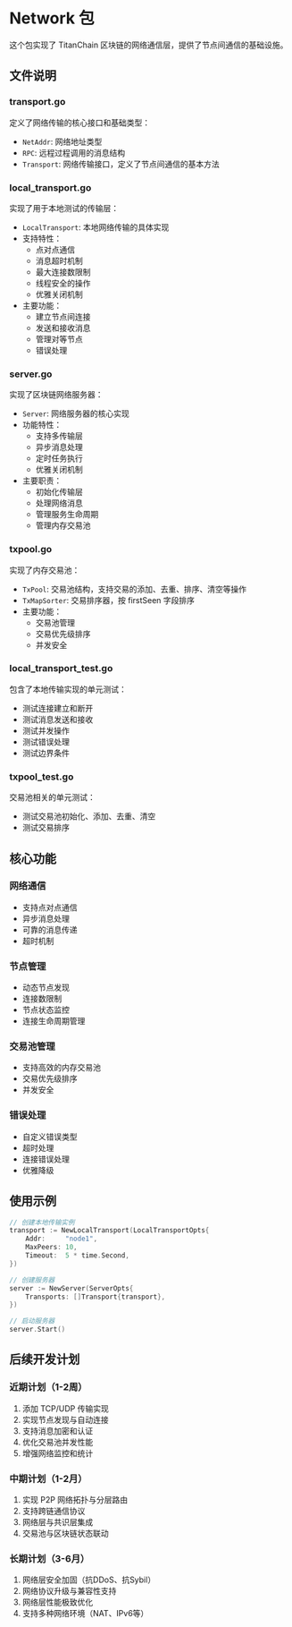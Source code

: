 # Network 包

这个包实现了 TitanChain 区块链的网络通信层，提供了节点间通信的基础设施。

## 文件说明

### transport.go
定义了网络传输的核心接口和基础类型：
- `NetAddr`: 网络地址类型
- `RPC`: 远程过程调用的消息结构
- `Transport`: 网络传输接口，定义了节点间通信的基本方法

### local_transport.go
实现了用于本地测试的传输层：
- `LocalTransport`: 本地网络传输的具体实现
- 支持特性：
  - 点对点通信
  - 消息超时机制
  - 最大连接数限制
  - 线程安全的操作
  - 优雅关闭机制
- 主要功能：
  - 建立节点间连接
  - 发送和接收消息
  - 管理对等节点
  - 错误处理

### server.go
实现了区块链网络服务器：
- `Server`: 网络服务器的核心实现
- 功能特性：
  - 支持多传输层
  - 异步消息处理
  - 定时任务执行
  - 优雅关闭机制
- 主要职责：
  - 初始化传输层
  - 处理网络消息
  - 管理服务生命周期
  - 管理内存交易池

### txpool.go
实现了内存交易池：
- `TxPool`: 交易池结构，支持交易的添加、去重、排序、清空等操作
- `TxMapSorter`: 交易排序器，按 firstSeen 字段排序
- 主要功能：
  - 交易池管理
  - 交易优先级排序
  - 并发安全

### local_transport_test.go
包含了本地传输实现的单元测试：
- 测试连接建立和断开
- 测试消息发送和接收
- 测试并发操作
- 测试错误处理
- 测试边界条件

### txpool_test.go
交易池相关的单元测试：
- 测试交易池初始化、添加、去重、清空
- 测试交易排序

## 核心功能

### 网络通信
- 支持点对点通信
- 异步消息处理
- 可靠的消息传递
- 超时机制

### 节点管理
- 动态节点发现
- 连接数限制
- 节点状态监控
- 连接生命周期管理

### 交易池管理
- 支持高效的内存交易池
- 交易优先级排序
- 并发安全

### 错误处理
- 自定义错误类型
- 超时处理
- 连接错误处理
- 优雅降级

## 使用示例

```go
// 创建本地传输实例
transport := NewLocalTransport(LocalTransportOpts{
    Addr:     "node1",
    MaxPeers: 10,
    Timeout:  5 * time.Second,
})

// 创建服务器
server := NewServer(ServerOpts{
    Transports: []Transport{transport},
})

// 启动服务器
server.Start()
```

## 后续开发计划
### 近期计划（1-2周）
1. 添加 TCP/UDP 传输实现
2. 实现节点发现与自动连接
3. 支持消息加密和认证
4. 优化交易池并发性能
5. 增强网络监控和统计

### 中期计划（1-2月）
1. 实现 P2P 网络拓扑与分层路由
2. 支持跨链通信协议
3. 网络层与共识层集成
4. 交易池与区块链状态联动

### 长期计划（3-6月）
1. 网络层安全加固（抗DDoS、抗Sybil）
2. 网络协议升级与兼容性支持
3. 网络层性能极致优化
4. 支持多种网络环境（NAT、IPv6等）